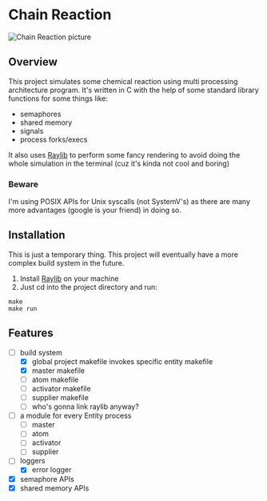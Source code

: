 # Chain Reaction
![Chain Reaction picture](https://chemistrytalk.org/wp-content/uploads/2023/03/640px-NuclearReaction.svg-1.png)

## Overview
This project simulates some chemical reaction using multi processing architecture program. It's written in C with the help of some standard library functions for some things like:
- semaphores
- shared memory
- signals
- process forks/execs

It also uses [Raylib](https://github.com/raysan5/raylib) to perform some fancy rendering to avoid doing the whole simulation in the terminal (cuz it's kinda not cool and boring)

### Beware
I'm using POSIX APIs for Unix syscalls (not SystemV's) as there are many more advantages (google is your friend) in doing so. 

## Installation
This is just a temporary thing. This project will eventually have a more complex build system in the future.

1. Install [Raylib](https://github.com/raysan5/raylib) on your machine
2. Just cd into the project directory and run:
```shell
make
make run
```

## Features
- [ ] build system
    - [x] global project makefile invokes specific entity makefile
    - [x] master makefile
    - [ ] atom makefile
    - [ ] activator makefile
    - [ ] supplier makefile
    - [ ] who's gonna link raylib anyway?
- [ ] a module for every Entity process
    - [ ] master
    - [ ] atom
    - [ ] activator
    - [ ] supplier
- [ ] loggers
    - [x] error logger
- [x] semaphore APIs
- [x] shared memory APIs
